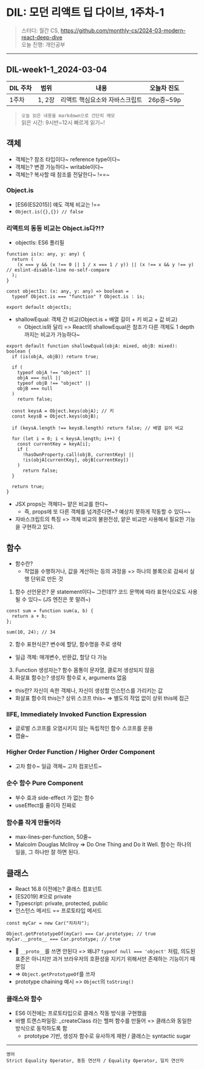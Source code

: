 # DIL: 모던 리액트 딥 다이브, 1주차-1

> 스터디: 월간 CS, https://github.com/monthly-cs/2024-03-modern-react-deep-dive  
> 오늘 진행: 개인공부

---

## DIL-week1-1_2024-03-04

| DIL 주차 | 범위   | 내용                           | 오늘차 진도 |
| -------- | ------ | ------------------------------ | ----------- |
| 1주차    | 1, 2장 | 리액트 핵심요소와 자바스크립트 | 26p중~59p   |

> `오늘 읽은 내용을 markdown으로 간단히 메모`  
> 읽은 시간: 9시반\~12시
> 빠르게 읽기\~!

## 객체

- 객체는? 참조 타입이다~ reference type이다~
- 객체는? 변경 가능하다~ writable이다~
- 객체는? 복사할 때 참조를 전달한다~ !==~

### Object.is

- [ES6(ES2015)] 얘도 객체 비교는 !==
- `Object.is({},{}) // false`

### 리액트의 동등 비교는 Object.is다?!?

- objectIs: ES6 폴리필

```tsx
function is(x: any, y: any) {
  return (
    (x === y && (x !== 0 || 1 / x === 1 / y)) || (x !== x && y !== y) // eslint-disable-line no-self-compare
  );
}

const objectIs: (x: any, y: any) => boolean =
  typeof Object.is === "function" ? Object.is : is;

export default objectIs;
```

- shallowEqual: 객체 간 비교(Object.is + 배열 길이 + 키 비교 + 값 비교)
  - Object.is와 달리 => React의 shallowEqual은 참조가 다른 객체도 1 depth까지는 비교가 가능하다~

```tsx
export default function shallowEqual(objA: mixed, objB: mixed): boolean {
  if (is(objA, objB)) return true;

  if (
    typeof objA !== "object" ||
    objA === null ||
    typeof objB !== "object" ||
    objB === null
  )
    return false;

  const keysA = Object.keys(objA); // 키
  const keysB = Object.keys(objB);

  if (keysA.length !== keysB.length) return false; // 배열 길이 비교

  for (let i = 0; i < keysA.length; i++) {
    const currentKey = keyA[i];
    if (
      !hasOwnProperty.call(objB, currentKey) ||
      !is(objA[currentKey], objB[currentKey])
    )
      return false;
  }

  return true;
}
```

- JSX props는 객체다~ 얕은 비교를 한다~
  - 즉, props에 또 다른 객체를 넘겨준다면~? 예상치 못하게 작동할 수 있다~~
- 자바스크립트의 특징 => 객체 비교의 불완전성, 얕은 비교만 사용해서 필요한 기능을 구현하고 있다.

## 함수

- 함수란?
  - 작업을 수행하거나, 값을 계산하는 등의 과정을 => 하나의 블록으로 감싸서 실행 단위로 만든 것

1. 함수 선언문은? 문 statement이다~ 그런데?? 코드 문맥에 따라 표현식으로도 사용될 수 있다~ (JS 엔진은 못 말려~)

```tsx
const sum = function sum(a, b) {
  return a + b;
};

sum(10, 24); // 34
```

2. 함수 표현식은? 변수에 할당, 함수명을 주로 생략

- 일급 객체: 매개변수, 반환값, 할당 다 가능

3. Function 생성자는? 함수 몸통이 문자열, 클로저 생성되지 않음
4. 화살표 함수는? 생성자 함수로 x, arguments 없음

- this란? 자신이 속한 객체나, 자신이 생성할 인스턴스를 가리키는 값
- 화살표 함수의 this는? 상위 스코프 this~ => 별도의 작업 없이 상위 this에 접근

### IIFE, Immediately Invoked Function Expression

- 글로벌 스코프를 오염시키지 않는 독립적인 함수 스코프를 운용
- 캡슐~

### Higher Order Function / Higher Order Component

- 고차 함수~ 일급 객체~ 고차 컴포넌트~

### 순수 함수 Pure Component

- 부수 효과 side-effect 가 없는 함수
- useEffect를 줄이자 진짜로

### 함수를 작게 만들어라

- max-lines-per-function, 50줄~
- Malcolm Douglas McIlroy => Do One Thing and Do It Well. 함수는 하나의 일을, 그 하나만 잘 하면 된다.

## 클래스

- React 16.8 이전에는? 클래스 컴포넌트
- [ES2019] #으로 private
- Typescript: private, protected, public
- 인스턴스 메서드 == 프로토타입 메서드

```tsx
const myCar = new Car("차차차");

Object.getPrototypeOf(myCar) === Car.prototype; // true
myCar.__proto__ === Car.prototype; // true
```

- 📌 `__proto__`를 쓰면 안된다 => 왜냐? `typeof null === 'object'` 처럼, 의도된 표준은 아니지만 과거 브라우저의 호환성을 지키기 위해서만 존재하는 기능이기 때문임
- => `Object.getPrototypeOf`를 쓰자
- prototype chaining 예시 => `Object`의 `toString()`

### 클래스와 함수

- ES6 이전에는 프로토타입으로 클래스 작동 방식을 구현했음
- 바벨 트랜스파일링: \_createClass 라는 헬퍼 함수를 만들어 => 클래스와 동일한 방식으로 동작하도록 함
  - prototype 기반, 생성자 함수로 유사하게 재현 / 클래스는 syntactic sugar

---

```
영어
Strict Equality Operator, 동등 연산자 / Equality Operator, 일치 연산자
```
